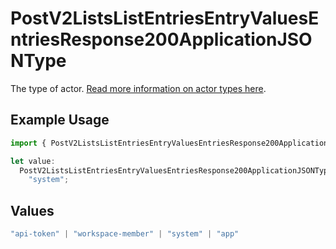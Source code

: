 # PostV2ListsListEntriesEntryValuesEntriesResponse200ApplicationJSONType

The type of actor. [Read more information on actor types here](/docs/actors).

## Example Usage

```typescript
import { PostV2ListsListEntriesEntryValuesEntriesResponse200ApplicationJSONType } from "attio-js/models/operations";

let value:
  PostV2ListsListEntriesEntryValuesEntriesResponse200ApplicationJSONType =
    "system";
```

## Values

```typescript
"api-token" | "workspace-member" | "system" | "app"
```